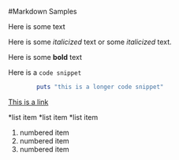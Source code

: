 #Markdown Samples

Here is some text

Here is some _italicized_ text or some *italicized* text.

Here is some **bold** text

Here is a `code snippet`

```ruby
		puts "this is a longer code snippet"
```

[This is a link](http://google.com)

*list item
*list item
*list item

1. numbered item
2. numbered item
3. numbered item
